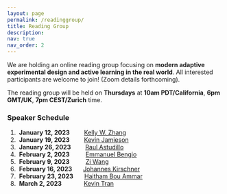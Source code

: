 ```yaml
---
layout: page
permalink: /readinggroup/
title: Reading Group
description:
nav: true
nav_order: 2
---
```


<p style="margin-bottom: 1mm">We are holding an online reading group focusing on <strong>modern adaptive experimental design and active learning in the real world</strong>.
All interested participants are welcome to join! (Zoom details forthcoming).  </p>
<p style="margin-bottom: 5mm">The reading group will be held on <strong>Thursdays</strong> at <strong>10am PDT/California</strong>, <strong>6pm GMT/UK</strong>, <strong>7pm CEST/Zurich</strong> time.</p>

### Speaker Schedule

1. &nbsp;**January 12, 2023** &emsp;&nbsp;&nbsp;&nbsp; [Kelly W. Zhang](https://kellywzhang.github.io/)
2. &nbsp;**January 19, 2023** &emsp;&nbsp;&nbsp;&nbsp; [Kevin Jamieson](https://homes.cs.washington.edu/~jamieson/)
3. &nbsp;**January 26, 2023** &emsp;&nbsp;&nbsp;&nbsp; [Raul Astudillo](https://raulastudillo.netlify.app/)
4. &nbsp;**February 2, 2023** &emsp;&nbsp;&nbsp;&nbsp;&nbsp; [Emmanuel Bengio](https://folinoid.com/)
5. &nbsp;**February 9, 2023** &emsp;&nbsp;&nbsp;&nbsp;&nbsp; [Zi Wang](https://ziw.mit.edu/)
6. &nbsp;**February 16, 2023** &emsp;&nbsp; [Johannes Kirschner](https://johannes-kirschner.de/)
7. &nbsp;**February 23, 2023** &emsp;&nbsp; [Haitham Bou Ammar](http://bouammar.com/)
8. &nbsp;**March 2, 2023** &emsp;&emsp;&nbsp;&nbsp;&nbsp;&nbsp; [Kevin Tran](https://ktran9891.github.io/)
